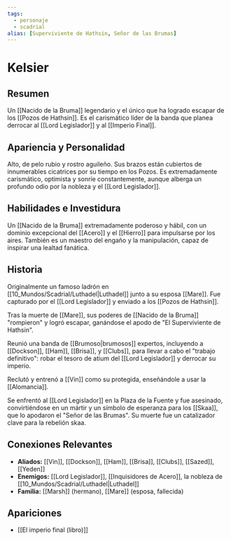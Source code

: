 ```yaml
---
tags:
  - personaje
  - scadrial
alias: [Superviviente de Hathsin, Señor de las Brumas]
---
```


# Kelsier

## Resumen
Un [[Nacido de la Bruma]] legendario y el único que ha logrado escapar de los [[Pozos de Hathsin]]. Es el carismático líder de la banda que planea derrocar al [[Lord Legislador]] y al [[Imperio Final]].

## Apariencia y Personalidad
Alto, de pelo rubio y rostro aguileño. Sus brazos están cubiertos de innumerables cicatrices por su tiempo en los Pozos. Es extremadamente carismático, optimista y sonríe constantemente, aunque alberga un profundo odio por la nobleza y el [[Lord Legislador]].

## Habilidades e Investidura
Un [[Nacido de la Bruma]] extremadamente poderoso y hábil, con un dominio excepcional del [[Acero]] y el [[Hierro]] para impulsarse por los aires. También es un maestro del engaño y la manipulación, capaz de inspirar una lealtad fanática.

## Historia
Originalmente un famoso ladrón en [[10_Mundos/Scadrial/Luthadel|Luthadel]] junto a su esposa [[Mare]]. Fue capturado por el [[Lord Legislador]] y enviado a los [[Pozos de Hathsin]].

Tras la muerte de [[Mare]], sus poderes de [[Nacido de la Bruma]] "rompieron" y logró escapar, ganándose el apodo de "El Superviviente de Hathsin".

Reunió una banda de [[Brumoso|brumosos]] expertos, incluyendo a [[Dockson]], [[Ham]], [[Brisa]], y [[Clubs]], para llevar a cabo el "trabajo definitivo": robar el tesoro de atium del [[Lord Legislador]] y derrocar su imperio.

Reclutó y entrenó a [[Vin]] como su protegida, enseñándole a usar la [[Alomancia]].

Se enfrentó al [[Lord Legislador]] en la Plaza de la Fuente y fue asesinado, convirtiéndose en un mártir y un símbolo de esperanza para los [[Skaa]], que lo apodaron el "Señor de las Brumas". Su muerte fue un catalizador clave para la rebelión skaa.

## Conexiones Relevantes
* **Aliados:** [[Vin]], [[Dockson]], [[Ham]], [[Brisa]], [[Clubs]], [[Sazed]], [[Yeden]]
* **Enemigos:** [[Lord Legislador]], [[Inquisidores de Acero]], la nobleza de [[10_Mundos/Scadrial/Luthadel|Luthadel]]
* **Familia:** [[Marsh]] (hermano), [[Mare]] (esposa, fallecida)

## Apariciones
* [[El imperio final (libro)]]